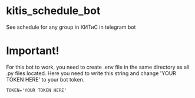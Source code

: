 # kitis_schedule_bot
See schedule for any group in КИТиС in telegram bot

# Important!
For this bot to work, you need to create .env file in the same directory as all .py files located. Here you need to write this string and change 'YOUR TOKEN HERE' to your bot token.
```
TOKEN='YOUR TOKEN HERE'
```
